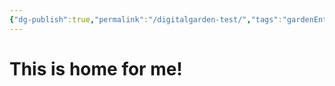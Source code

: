 ```yaml
---
{"dg-publish":true,"permalink":"/digitalgarden-test/","tags":"gardenEntry","dgHomeLink":true,"dgPassFrontmatter":false}
---
```



# This is home for me!

